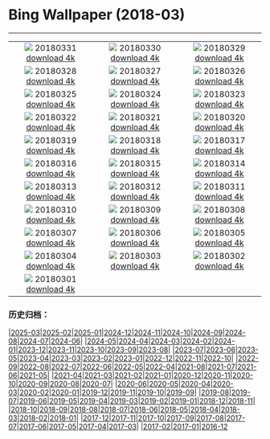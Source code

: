 # Bing Wallpaper (2018-03)
**************
| | | |
| :----: | :----: | :----: |
| ![](https://www.bing.com/az/hprichbg/rb/MarshmallowPeeps_ZH-CN7218406167_1920x1080.jpg) 20180331 [download 4k](https://www.bing.com/az/hprichbg/rb/MarshmallowPeeps_ZH-CN7218406167_UHD.jpg) | ![](https://www.bing.com/az/hprichbg/rb/NationalSpring_ZH-CN12829622213_1920x1080.jpg) 20180330 [download 4k](https://www.bing.com/az/hprichbg/rb/NationalSpring_ZH-CN12829622213_UHD.jpg) | ![](https://www.bing.com/az/hprichbg/rb/SplitVestibule_ZH-CN14312716793_1920x1080.jpg) 20180329 [download 4k](https://www.bing.com/az/hprichbg/rb/SplitVestibule_ZH-CN14312716793_UHD.jpg) |
| ![](https://www.bing.com/az/hprichbg/rb/HawaMahal_ZH-CN7126476273_1920x1080.jpg) 20180328 [download 4k](https://www.bing.com/az/hprichbg/rb/HawaMahal_ZH-CN7126476273_UHD.jpg) | ![](https://www.bing.com/az/hprichbg/rb/NCGSLShorelands_ZH-CN10992961198_1920x1080.jpg) 20180327 [download 4k](https://www.bing.com/az/hprichbg/rb/NCGSLShorelands_ZH-CN10992961198_UHD.jpg) | ![](https://www.bing.com/az/hprichbg/rb/DragonflyMacro_ZH-CN9950962027_1920x1080.jpg) 20180326 [download 4k](https://www.bing.com/az/hprichbg/rb/DragonflyMacro_ZH-CN9950962027_UHD.jpg) |
| ![](https://www.bing.com/az/hprichbg/rb/BrokenObelisk_ZH-CN11618156016_1920x1080.jpg) 20180325 [download 4k](https://www.bing.com/az/hprichbg/rb/BrokenObelisk_ZH-CN11618156016_UHD.jpg) | ![](https://www.bing.com/az/hprichbg/rb/Poortersloge_ZH-CN11453345050_1920x1080.jpg) 20180324 [download 4k](https://www.bing.com/az/hprichbg/rb/Poortersloge_ZH-CN11453345050_UHD.jpg) | ![](https://www.bing.com/az/hprichbg/rb/ToucanetEcuador_ZH-CN11298988903_1920x1080.jpg) 20180323 [download 4k](https://www.bing.com/az/hprichbg/rb/ToucanetEcuador_ZH-CN11298988903_UHD.jpg) |
| ![](https://www.bing.com/az/hprichbg/rb/PeruCanyonClouds_ZH-CN10405307621_1920x1080.jpg) 20180322 [download 4k](https://www.bing.com/az/hprichbg/rb/PeruCanyonClouds_ZH-CN10405307621_UHD.jpg) | ![](https://www.bing.com/az/hprichbg/rb/WorldWaterDay_ZH-CN11747740536_1920x1080.jpg) 20180321 [download 4k](https://www.bing.com/az/hprichbg/rb/WorldWaterDay_ZH-CN11747740536_UHD.jpg) | ![](https://www.bing.com/az/hprichbg/rb/Sunbird1_ZH-CN12058461588_1920x1080.jpg) 20180320 [download 4k](https://www.bing.com/az/hprichbg/rb/Sunbird1_ZH-CN12058461588_UHD.jpg) |
| ![](https://www.bing.com/az/hprichbg/rb/TulipsEquinox_ZH-CN11213785857_1920x1080.jpg) 20180319 [download 4k](https://www.bing.com/az/hprichbg/rb/TulipsEquinox_ZH-CN11213785857_UHD.jpg) | ![](https://www.bing.com/az/hprichbg/rb/DragonBridge_ZH-CN12321283639_1920x1080.jpg) 20180318 [download 4k](https://www.bing.com/az/hprichbg/rb/DragonBridge_ZH-CN12321283639_UHD.jpg) | ![](https://www.bing.com/az/hprichbg/rb/XmasTreeRoad_ZH-CN11556502034_1920x1080.jpg) 20180317 [download 4k](https://www.bing.com/az/hprichbg/rb/XmasTreeRoad_ZH-CN11556502034_UHD.jpg) |
| ![](https://www.bing.com/az/hprichbg/rb/RossErrilly_ZH-CN11204408260_1920x1080.jpg) 20180316 [download 4k](https://www.bing.com/az/hprichbg/rb/RossErrilly_ZH-CN11204408260_UHD.jpg) | ![](https://www.bing.com/az/hprichbg/rb/WolongPanda_ZH-CN10957042976_1920x1080.jpg) 20180315 [download 4k](https://www.bing.com/az/hprichbg/rb/WolongPanda_ZH-CN10957042976_UHD.jpg) | ![](https://www.bing.com/az/hprichbg/rb/PaperboyoOctopus_ZH-CN9384087611_1920x1080.jpg) 20180314 [download 4k](https://www.bing.com/az/hprichbg/rb/PaperboyoOctopus_ZH-CN9384087611_UHD.jpg) |
| ![](https://www.bing.com/az/hprichbg/rb/ToroidalBubble_ZH-CN10711997835_1920x1080.jpg) 20180313 [download 4k](https://www.bing.com/az/hprichbg/rb/ToroidalBubble_ZH-CN10711997835_UHD.jpg) | ![](https://www.bing.com/az/hprichbg/rb/PulauWayagIslands_ZH-CN11954777980_1920x1080.jpg) 20180312 [download 4k](https://www.bing.com/az/hprichbg/rb/PulauWayagIslands_ZH-CN11954777980_UHD.jpg) | ![](https://www.bing.com/az/hprichbg/rb/Sanderlings_ZH-CN9697685009_1920x1080.jpg) 20180311 [download 4k](https://www.bing.com/az/hprichbg/rb/Sanderlings_ZH-CN9697685009_UHD.jpg) |
| ![](https://www.bing.com/az/hprichbg/rb/OlomoucClock_ZH-CN14494749598_1920x1080.jpg) 20180310 [download 4k](https://www.bing.com/az/hprichbg/rb/OlomoucClock_ZH-CN14494749598_UHD.jpg) | ![](https://www.bing.com/az/hprichbg/rb/JohnstonCanyon_ZH-CN13093779174_1920x1080.jpg) 20180309 [download 4k](https://www.bing.com/az/hprichbg/rb/JohnstonCanyon_ZH-CN13093779174_UHD.jpg) | ![](https://www.bing.com/az/hprichbg/rb/DCCB_ZH-CN12497477745_1920x1080.jpg) 20180308 [download 4k](https://www.bing.com/az/hprichbg/rb/DCCB_ZH-CN12497477745_UHD.jpg) |
| ![](https://www.bing.com/az/hprichbg/rb/FearlessGirl_ZH-CN8770808173_1920x1080.jpg) 20180307 [download 4k](https://www.bing.com/az/hprichbg/rb/FearlessGirl_ZH-CN8770808173_UHD.jpg) | ![](https://www.bing.com/az/hprichbg/rb/NovaScotiaIce_ZH-CN11765767656_1920x1080.jpg) 20180306 [download 4k](https://www.bing.com/az/hprichbg/rb/NovaScotiaIce_ZH-CN11765767656_UHD.jpg) | ![](https://www.bing.com/az/hprichbg/rb/Landsat7Bahamas_ZH-CN8824105008_1920x1080.jpg) 20180305 [download 4k](https://www.bing.com/az/hprichbg/rb/Landsat7Bahamas_ZH-CN8824105008_UHD.jpg) |
| ![](https://www.bing.com/az/hprichbg/rb/SeattlePublicLibrary_ZH-CN9936150641_1920x1080.jpg) 20180304 [download 4k](https://www.bing.com/az/hprichbg/rb/SeattlePublicLibrary_ZH-CN9936150641_UHD.jpg) | ![](https://www.bing.com/az/hprichbg/rb/AustralianBaobab_ZH-CN9394891464_1920x1080.jpg) 20180303 [download 4k](https://www.bing.com/az/hprichbg/rb/AustralianBaobab_ZH-CN9394891464_UHD.jpg) | ![](https://www.bing.com/az/hprichbg/rb/MountainCougar_ZH-CN11605954810_1920x1080.jpg) 20180302 [download 4k](https://www.bing.com/az/hprichbg/rb/MountainCougar_ZH-CN11605954810_UHD.jpg) |
| ![](https://www.bing.com/az/hprichbg/rb/LanternFestial_ZH-CN13235289391_1920x1080.jpg) 20180301 [download 4k](https://www.bing.com/az/hprichbg/rb/LanternFestial_ZH-CN13235289391_UHD.jpg) |  |  |

### 历史归档：

|[2025-03](2025-03/2025-03.md)|[2025-02](2025-02/2025-02.md)|[2025-01](2025-01/2025-01.md)|[2024-12](2024-12/2024-12.md)|[2024-11](2024-11/2024-11.md)|[2024-10](2024-10/2024-10.md)|[2024-09](2024-09/2024-09.md)|[2024-08](2024-08/2024-08.md)|[2024-07](2024-07/2024-07.md)|[2024-06](2024-06/2024-06.md)|
|[2024-05](2024-05/2024-05.md)|[2024-04](2024-04/2024-04.md)|[2024-03](2024-03/2024-03.md)|[2024-02](2024-02/2024-02.md)|[2024-01](2024-01/2024-01.md)|[2023-12](2023-12/2023-12.md)|[2023-11](2023-11/2023-11.md)|[2023-10](2023-10/2023-10.md)|[2023-09](2023-09/2023-09.md)|[2023-08](2023-08/2023-08.md)|
|[2023-07](2023-07/2023-07.md)|[2023-06](2023-06/2023-06.md)|[2023-05](2023-05/2023-05.md)|[2023-04](2023-04/2023-04.md)|[2023-03](2023-03/2023-03.md)|[2023-02](2023-02/2023-02.md)|[2023-01](2023-01/2023-01.md)|[2022-12](2022-12/2022-12.md)|[2022-11](2022-11/2022-11.md)|[2022-10](2022-10/2022-10.md)|
|[2022-09](2022-09/2022-09.md)|[2022-08](2022-08/2022-08.md)|[2022-07](2022-07/2022-07.md)|[2022-06](2022-06/2022-06.md)|[2022-05](2022-05/2022-05.md)|[2022-04](2022-04/2022-04.md)|[2021-08](2021-08/2021-08.md)|[2021-07](2021-07/2021-07.md)|[2021-06](2021-06/2021-06.md)|[2021-05](2021-05/2021-05.md)|
|[2021-04](2021-04/2021-04.md)|[2021-03](2021-03/2021-03.md)|[2021-02](2021-02/2021-02.md)|[2021-01](2021-01/2021-01.md)|[2020-12](2020-12/2020-12.md)|[2020-11](2020-11/2020-11.md)|[2020-10](2020-10/2020-10.md)|[2020-09](2020-09/2020-09.md)|[2020-08](2020-08/2020-08.md)|[2020-07](2020-07/2020-07.md)|
|[2020-06](2020-06/2020-06.md)|[2020-05](2020-05/2020-05.md)|[2020-04](2020-04/2020-04.md)|[2020-03](2020-03/2020-03.md)|[2020-02](2020-02/2020-02.md)|[2020-01](2020-01/2020-01.md)|[2019-12](2019-12/2019-12.md)|[2019-11](2019-11/2019-11.md)|[2019-10](2019-10/2019-10.md)|[2019-09](2019-09/2019-09.md)|
|[2019-08](2019-08/2019-08.md)|[2019-07](2019-07/2019-07.md)|[2019-06](2019-06/2019-06.md)|[2019-05](2019-05/2019-05.md)|[2019-04](2019-04/2019-04.md)|[2019-03](2019-03/2019-03.md)|[2019-02](2019-02/2019-02.md)|[2019-01](2019-01/2019-01.md)|[2018-12](2018-12/2018-12.md)|[2018-11](2018-11/2018-11.md)|
|[2018-10](2018-10/2018-10.md)|[2018-09](2018-09/2018-09.md)|[2018-08](2018-08/2018-08.md)|[2018-07](2018-07/2018-07.md)|[2018-06](2018-06/2018-06.md)|[2018-05](2018-05/2018-05.md)|[2018-04](2018-04/2018-04.md)|[2018-03](2018-03/2018-03.md)|[2018-02](2018-02/2018-02.md)|[2018-01](2018-01/2018-01.md)|
|[2017-12](2017-12/2017-12.md)|[2017-11](2017-11/2017-11.md)|[2017-10](2017-10/2017-10.md)|[2017-09](2017-09/2017-09.md)|[2017-08](2017-08/2017-08.md)|[2017-07](2017-07/2017-07.md)|[2017-06](2017-06/2017-06.md)|[2017-05](2017-05/2017-05.md)|[2017-04](2017-04/2017-04.md)|[2017-03](2017-03/2017-03.md)|
|[2017-02](2017-02/2017-02.md)|[2017-01](2017-01/2017-01.md)|[2016-12](2016-12/2016-12.md)